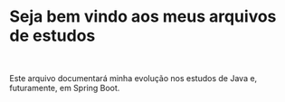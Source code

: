 <h1>Seja bem vindo aos meus arquivos de estudos</h1> </br>
<p>Este arquivo documentará minha evolução nos estudos de Java e, futuramente, em Spring Boot.</p>
